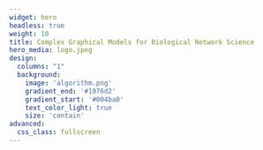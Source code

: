 ```yaml
---
widget: hero
headless: true
weight: 10
title: Complex Graphical Models for Biological Network Science
hero_media: logo.jpeg
design:
  columns: "1"
  background:
    image: 'algorithm.png'
    gradient_end: '#1976d2'
    gradient_start: '#004ba0'
    text_color_light: true
    size: 'contain'
advanced:
  css_class: fullscreen
---
```


